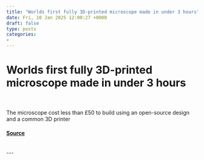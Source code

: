```yaml
---
title: "Worlds first fully 3D-printed microscope made in under 3 hours"
date: Fri, 10 Jan 2025 12:00:27 +0000
draft: false
type: posts
categories: 
- 
---
```

# Worlds first fully 3D-printed microscope made in under 3 hours

<br/>

<br/>
The microscope cost less than £50 to build using an open-source design and a common 3D printer

#### [Source](https://www.newscientist.com/article/2462618-worlds-first-fully-3d-printed-microscope-made-in-under-3-hours/?utm_campaign=RSS%7CNSNS&utm_source=NSNS&utm_medium=RSS&utm_content=technology)

<br/>
---
